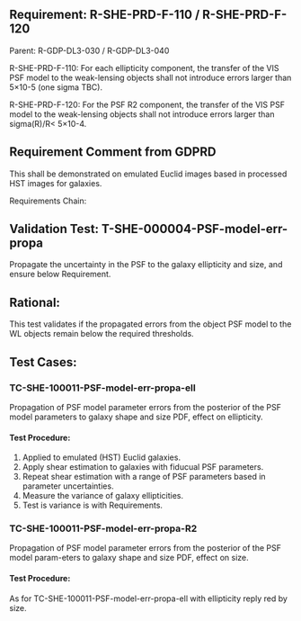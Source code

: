 ## Requirement: R-SHE-PRD-F-110 / R-SHE-PRD-F-120
Parent: R-GDP-DL3-030 / R-GDP-DL3-040

R-SHE-PRD-F-110: For each ellipticity component, the transfer of the VIS PSF model to the weak-lensing objects shall not introduce errors larger than 5×10-5 (one sigma TBC).

R-SHE-PRD-F-120: For the PSF R2 component, the transfer of the VIS PSF model to the weak-lensing objects shall not introduce errors larger than sigma(R)/R< 5×10-4.

## Requirement Comment from GDPRD
This shall be demonstrated on emulated Euclid images based in processed HST images for galaxies.

Requirements Chain:

## Validation Test: T-SHE-000004-PSF-model-err-propa
Propagate the uncertainty in the PSF to the galaxy ellipticity and size, and ensure below Requirement.

## Rational:
This test validates if the propagated errors from the object PSF model to the WL objects remain below the required thresholds.

## Test Cases:
### TC-SHE-100011-PSF-model-err-propa-ell
Propagation of PSF model parameter errors from the posterior of the PSF model parameters to galaxy shape and size PDF, effect on ellipticity.

#### Test Procedure:
1. Applied to emulated (HST) Euclid galaxies.
1. Apply shear estimation to galaxies with fiducual PSF parameters.
1. Repeat shear estimation with a range of PSF parameters based in parameter uncertainties.
1. Measure the variance of galaxy ellipticities.
1. Test is variance is with Requirements.

### TC-SHE-100011-PSF-model-err-propa-R2
Propagation of PSF model parameter errors from the posterior of the PSF model param-eters to galaxy shape and size PDF, effect on size.

#### Test Procedure:
As for TC-SHE-100011-PSF-model-err-propa-ell with ellipticity reply red by size.

